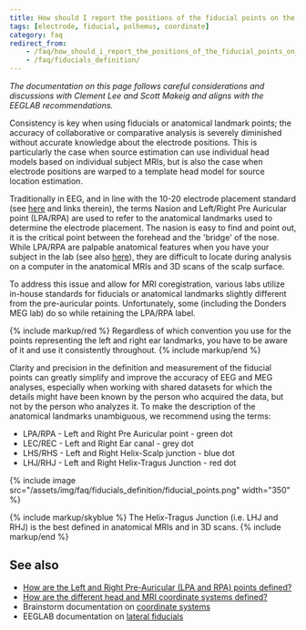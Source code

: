 ```yaml
---
title: How should I report the positions of the fiducial points on the head?
tags: [electrode, fiducial, polhemus, coordinate]
category: faq
redirect_from:
    - /faq/how_should_i_report_the_positions_of_the_fiducial_points_on_the_head/
    - /faq/fiducials_definition/
---
```


_The documentation on this page follows careful considerations and discussions with Clement Lee and Scott Makeig and aligns with the EEGLAB recommendations._

Consistency is key when using fiducials or anatomical landmark points; the accuracy of collaborative or comparative analysis is severely diminished without accurate knowledge about the electrode positions. This is particularly the case when source estimation can use individual head models based on individual subject MRIs, but is also the case when electrode positions are warped to a template head model for source location estimation.

Traditionally in EEG, and in line with the 10-20 electrode placement standard (see [here](https://en.wikipedia.org/wiki/10–20_system_(EEG)) and links therein), the terms Nasion and Left/Right Pre Auricular point (LPA/RPA) are used to refer to the anatomical landmarks used to determine the electrode placement. The nasion is easy to find and point out, it is the critical point between the forehead and the 'bridge' of the nose. While LPA/RPA are palpable anatomical features when you have your subject in the lab (see also [here](/faq/source/anat_landmarks)), they are difficult to locate during analysis on a computer in the anatomical MRIs and 3D scans of the scalp surface.

To address this issue and allow for MRI coregistration, various labs utilize in-house standards for fiducials or anatomical landmarks slightly different from the pre-auricular points. Unfortunately, some (including the Donders MEG lab) do so while retaining the LPA/RPA label.

{% include markup/red %}
Regardless of which convention you use for the points representing the left and right ear landmarks, you have to be aware of it and use it consistently throughout.
{% include markup/end %}

Clarity and precision in the definition and measurement of the fiducial points can greatly simplify and improve the accuracy of EEG and MEG analyses, especially when working with shared datasets for which the details might have been known by the person who acquired the data, but not by the person who analyzes it. To make the description of the anatomical landmarks unambiguous, we recommend using the terms:

- LPA/RPA - Left and Right Pre Auricular point - green dot
- LEC/REC - Left and Right Ear canal - grey dot
- LHS/RHS - Left and Right Helix-Scalp junction - blue dot
- LHJ/RHJ - Left and Right Helix-Tragus Junction - red dot

{% include image src="/assets/img/faq/fiducials_definition/fiducial_points.png" width="350" %}

{% include markup/skyblue %}
The Helix-Tragus Junction (i.e. LHJ and RHJ) is the best defined in anatomical MRIs and in 3D scans.
{% include markup/end %}

## See also

- [How are the Left and Right Pre-Auricular (LPA and RPA) points defined?](/faq/source/anat_landmarks)
- [How are the different head and MRI coordinate systems defined?](/faq/source/coordsys)
- Brainstorm documentation on [coordinate systems](http://neuroimage.usc.edu/brainstorm/CoordinateSystems)
- EEGLAB documentation on [lateral fiducials](https://sccn.ucsd.edu/mediawiki/images/1/19/Fiducials.pdf)
